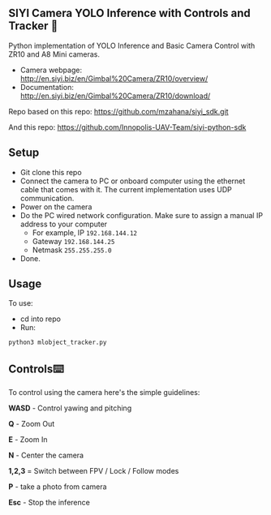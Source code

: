 ## SIYI Camera YOLO Inference with Controls and Tracker 📸
Python implementation of YOLO Inference and Basic Camera Control with ZR10 and A8 Mini cameras. 

* Camera webpage: http://en.siyi.biz/en/Gimbal%20Camera/ZR10/overview/
* Documentation: http://en.siyi.biz/en/Gimbal%20Camera/ZR10/download/

Repo based on this repo: https://github.com/mzahana/siyi_sdk.git

And this repo: https://github.com/Innopolis-UAV-Team/siyi-python-sdk

## Setup
* Git clone this repo
* Connect the camera to PC or onboard computer using the ethernet cable that comes with it. The current implementation uses UDP communication.
* Power on the camera
* Do the PC wired network configuration. Make sure to assign a manual IP address to your computer
  * For example, IP `192.168.144.12`
  * Gateway `192.168.144.25`
  * Netmask `255.255.255.0`
* Done.
## Usage 

To use:
- cd into repo
- Run:
```python
python3 mlobject_tracker.py
```
## Controls⌨️

To control using the camera here's the simple guidelines:

**WASD** - Control yawing and pitching 

**Q** - Zoom Out

**E** - Zoom In

**N** - Center the camera

**1,2,3** = Switch between FPV / Lock / Follow modes

**P** - take a photo from camera

**Esc** - Stop the inference
